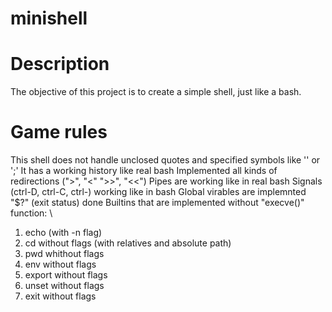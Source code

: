 # minishell
# Description
The objective of this project is to create a simple shell, just like a bash.
# Game rules

This shell does not handle unclosed quotes and specified symbols like '' or ';'
It has a working history like real bash
Implemented all kinds of redirections (">", "<" ">>", "<<")
Pipes are working like in real bash
Signals (ctrl-D, ctrl-C, ctrl-) working like in bash
Global virables are implemnted
"$?" (exit status) done
Builtins that are implemented without "execve()" function: \

1. echo (with -n flag)
2. cd without flags (with relatives and absolute path)
3. pwd whithout flags
4. env without flags
5. export without flags
6. unset without flags
7. exit without flags
